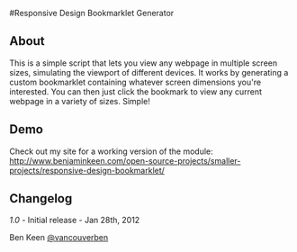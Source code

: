 #Responsive Design Bookmarklet Generator

## About
This is a simple script that lets you view any webpage in multiple screen sizes, simulating the viewport of different devices. It works by generating a custom bookmarklet containing whatever screen dimensions you're interested. You can then just click the bookmark to view any current webpage in a variety of sizes. Simple!

## Demo
Check out my site for a working version of the module:
http://www.benjaminkeen.com/open-source-projects/smaller-projects/responsive-design-bookmarklet/

## Changelog

_1.0_ - Initial release - Jan 28th, 2012

Ben Keen
[@vancouverben](https://twitter.com/#!/vancouverben)